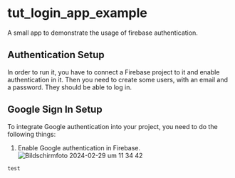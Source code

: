 # tut_login_app_example

A small app to demonstrate the usage of firebase authentication.

## Authentication Setup

In order to run it, you have to connect a Firebase project to it and enable authentication in it.
Then you need to create some users, with an email and a password.
They should be able to log in.

## Google Sign In Setup

To integrate Google authentication into your project, you need to do the following things:

 1. Enable Google authentication in Firebase.
![Bildschirmfoto 2024-02-29 um 11 34 42](https://github.com/LukasAppAkademie/fb_auth_example/assets/149885841/d76af21e-4032-4bb1-b013-996414d7bdf1)


```terminal
test
```
